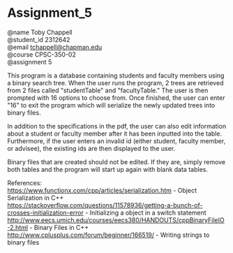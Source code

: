 # Assignment_5

@name Toby Chappell  
@student_id 2312642  
@email tchappell@chapman.edu  
@course CPSC-350-02  
@assignment 5  

This program is a database containing students and faculty members using a binary search tree. When the user runs the program, 2 trees are retrieved from 2 files called "studentTable" and "facultyTable." The user is then prompted with 16 options to choose from. Once finished, the user can enter "16" to exit the program which will serialize the newly updated trees into binary files.  

In addition to the specifications in the pdf, the user can also edit information about a student or faculty member after it has been inputted into the table. Furthermore, if the user enters an invalid id (either student, faculty member, or advisee), the existing ids are then displayed to the user.

Binary files that are created should not be edited. If they are, simply remove both tables and the program will start up again with blank data tables.  

References:  
https://www.functionx.com/cpp/articles/serialization.htm - Object Serialization in C++  
https://stackoverflow.com/questions/11578936/getting-a-bunch-of-crosses-initialization-error - Initializing a object in a switch statement  
http://www.eecs.umich.edu/courses/eecs380/HANDOUTS/cppBinaryFileIO-2.html - Binary Files in C++
http://www.cplusplus.com/forum/beginner/166519/ - Writing strings to binary files
